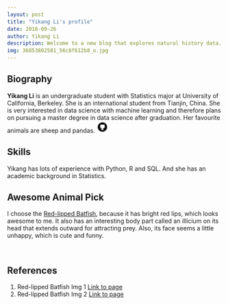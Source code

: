 ```yaml
---
layout: post
title: "Yikang Li's profile"
date: 2018-09-26
author: Yikang Li
description: Welcome to a new blog that explores natural history data.
img: 36853802581_56c8f612b8_o.jpg
---
```


## Biography 

**Yikang Li** is an undergraduate student with Statistics major at University of California, Berkeley. She is an international student from Tianjin, China. She is very interested in data science with machine learning and therefore plans on pursuing a master degree in data science after graduation. Her favourite animals are sheep and pandas. <a href="https://github.com/liyikang1997"><img src="../assets/img/github2.png" width="27" height="27"></a>

## Skills

Yikang has lots of experience with Python, R and SQL. And she has an academic background in Statistics.

## Awesome Animal Pick

I choose the [Red-lipped Batfish](https://en.wikipedia.org/wiki/Red-lipped_batfish), because it has bright red lips, which looks awesome to me. It also has an interesting body part called an illicium on its head that extends outward for attracting prey. Also, its face seems a little unhappy, which is cute and funny.

<center><p><img src="https://upload.wikimedia.org/wikipedia/commons/6/6f/Red-lipped_Bat_fish.jpg" alt=""></p></center>
 
## References
1. Red-lipped Batfish Img 1 [Link to page](https://www.flickr.com/photos/8771870@N06/36853802581)  
2. Red-lipped Batfish Img 2 [Link to page](https://www.flickr.com/photos/67396014@N00/5119146052)
